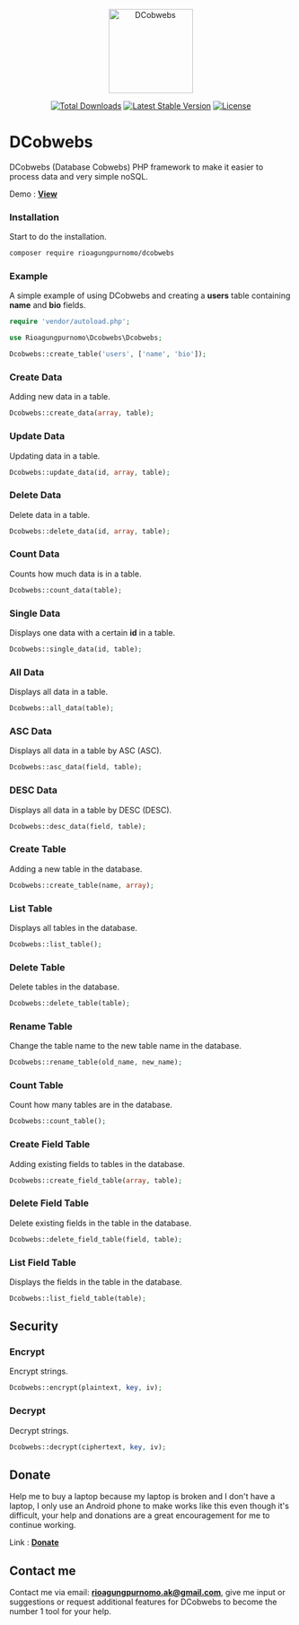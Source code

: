 <p align="center"><img src="https://user-images.githubusercontent.com/91432414/234926130-fe9db818-1ed8-493c-814b-4bd937778992.png" width="150" alt="DCobwebs"></p>

<p align="center">
<a href="https://packagist.org/packages/rioagungpurnomo/dcobwebs"><img src="https://img.shields.io/packagist/dt/rioagungpurnomo/dcobwebs" alt="Total Downloads"></a>
<a href="https://packagist.org/packages/rioagungpurnomo/dcobwebs"><img src="https://img.shields.io/packagist/v/rioagungpurnomo/dcobwebs" alt="Latest Stable Version"></a>
<a href="https://packagist.org/packages/rioagungpurnomo/dcobwebs"><img src="https://img.shields.io/packagist/l/rioagungpurnomo/dcobwebs" alt="License"></a>
</p>

# DCobwebs
DCobwebs (Database Cobwebs) PHP framework to make it easier to process data and very simple noSQL.

Demo : **[View](http://dcobwebs.epizy.com)**

### Installation
Start to do the installation.
```bash
composer require rioagungpurnomo/dcobwebs
```

### Example
A simple example of using DCobwebs and creating a **users** table containing **name** and **bio** fields.
```php
require 'vendor/autoload.php';

use Rioagungpurnomo\Dcobwebs\Dcobwebs;

Dcobwebs::create_table('users', ['name', 'bio']);
```

### Create Data
Adding new data in a table.
```php
Dcobwebs::create_data(array, table);
```

### Update Data
Updating data in a table.
```php
Dcobwebs::update_data(id, array, table);
```

### Delete Data
Delete data in a table.
```php
Dcobwebs::delete_data(id, array, table);
```

### Count Data
Counts how much data is in a table.
```php
Dcobwebs::count_data(table);
```

### Single Data
Displays one data with a certain **id** in a table.
```php
Dcobwebs::single_data(id, table);
```

### All Data
Displays all data in a table.
```php
Dcobwebs::all_data(table);
```

### ASC Data
Displays all data in a table by ASC (ASC).
```php
Dcobwebs::asc_data(field, table);
```

### DESC Data
Displays all data in a table by DESC (DESC).
```php
Dcobwebs::desc_data(field, table);
```

### Create Table
Adding a new table in the database.
```php
Dcobwebs::create_table(name, array);
```

### List Table
Displays all tables in the database.
```php
Dcobwebs::list_table();
```

### Delete Table
Delete tables in the database.
```php
Dcobwebs::delete_table(table);
```

### Rename Table
Change the table name to the new table name in the database.
```php
Dcobwebs::rename_table(old_name, new_name);
```

### Count Table
Count how many tables are in the database.
```php
Dcobwebs::count_table();
```

### Create Field Table
Adding existing fields to tables in the database.
```php
Dcobwebs::create_field_table(array, table);
```

### Delete Field Table
Delete existing fields in the table in the database.
```php
Dcobwebs::delete_field_table(field, table);
```

### List Field Table
Displays the fields in the table in the database.
```php
Dcobwebs::list_field_table(table);
```

## Security
### Encrypt
Encrypt strings.
```php
Dcobwebs::encrypt(plaintext, key, iv);
```

### Decrypt
Decrypt strings.
```php
Dcobwebs::decrypt(ciphertext, key, iv);
```

## Donate
Help me to buy a laptop because my laptop is broken and I don't have a laptop, I only use an Android phone to make works like this even though it's difficult, your help and donations are a great encouragement for me to continue working.

Link : **[Donate](https://trakteer.id/rioagungpurnomo)**

## Contact me
Contact me via email: **rioagungpurnomo.ak@gmail.com**, give me input or suggestions or request additional features for DCobwebs to become the number 1 tool for your help.
